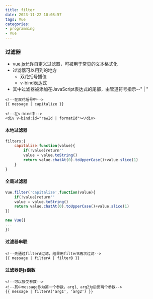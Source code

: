 ```yaml
---
title: filter
date: 2023-11-22 10:08:57
tags: Vue
categories: 
- programming
- Vue
---
```


### 过滤器
- vue.js允许自定义过滤器，可被用于常见的文本格式化
- 过滤器可以用到的地方
	- 双花括号插值
	- v-bind表达式
- 其中过滤器被添加在JavaScript表达式的尾部，由管道符号指示--" | "

```vue
<!--在双花括号中-->
{{ message | capitalize }}

<!--在v-bind中-->
<div v-bind:id="rawId | formatId"></div>
```

#### 本地过滤器
```js
filters:{
	capitalize:function(value){
		if(!value)return''
		value = value.toString()
		return value.chatAt(0).toUpperCase()+value.slice(1)
	}
}
```

#### 全局过滤器
```js
Vue.filter('capitalize',function(value){
	if(!value)return''
	value = value.toString()
	return value.chatAt(0).toUpperCase()+value.slice(1)
})

new Vue({
...
})
```

#### 过滤器串联
```vue
<!--先通过filterA过滤，结果用filterB再次过滤-->
{{ message | filterA | filterB }}
```

#### 过滤器是js函数
```vue
<!--可以接受参数-->
<!--其中message作为第一个参数，arg1、arg2为后面两个参数-->
{{ message | filterA('arg1', 'arg2') }}
```
